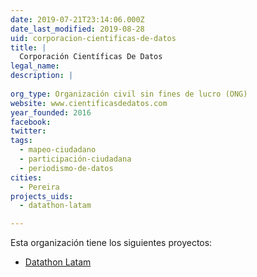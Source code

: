 ```yaml
---
date: 2019-07-21T23:14:06.000Z
date_last_modified: 2019-08-28
uid: corporacion-cientificas-de-datos
title: |
  Corporación Científicas De Datos
legal_name: 
description: |
  
org_type: Organización civil sin fines de lucro (ONG)
website: www.cientificasdedatos.com
year_founded: 2016
facebook: 
twitter: 
tags:
  - mapeo-ciudadano
  - participación-ciudadana
  - periodismo-de-datos
cities: 
  - Pereira
projects_uids:
  - datathon-latam

---
```


Esta organización tiene los siguientes proyectos:

- [Datathon Latam](/proyectos/datathon-latam)
